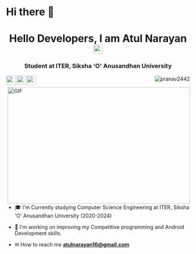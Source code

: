 # Hi there 👋




<div align="center">
   <h1>Hello Developers, I am Atul Narayan</a> <img src="https://64.media.tumblr.com/34187a341eaf914efdee60825203d642/tumblr_p7pfsnRPtF1vpf6ddo1_500.gifv" width="25px"> </h1>
</div>
<p>

<h3 align="center">Student at ITER, Siksha 'O' Anusandhan University</h3>
</p>
<p >
<a href="https://twitter.com/atul_narayan16">
  <img align="left" width="26px" src="https://raw.githubusercontent.com/rahuldkjain/github-profile-readme-generator/master/src/images/icons/Social/twitter.svg" />
</a>
<a href="https://www.linkedin.com/in/atul-narayan-965a3b164/">
  <img align="left" width="24px" src="https://raw.githubusercontent.com/rahuldkjain/github-profile-readme-generator/master/src/images/icons/Social/linked-in-alt.svg"  />
</a>


<a href="https://www.youtube.com/channel/UCuRQT-l7_L9vDH6xXHmaqtQ">
  <img align="left" width="26px" src="https://raw.githubusercontent.com/rahuldkjain/github-profile-readme-generator/master/src/images/icons/Social/youtube.svg" />
</a>

<p align="right"> <img src="https://komarev.com/ghpvc/?username=pranav2442&label=Profile%20views&color=0e75b6&style=flat" alt="pranav2442" /> 

</p>
<img align="right" alt="GIF" src="https://imgur.com/8dAcTUW.gif" width="500" height="320" />

- 🎓 I'm Currently studying Computer Science Engineering at ITER, Siksha 'O' Anusandhan University (2020-2024)

- 🧠 I'm working on improving my Competitive programming and Android Development skills.

- ✉ How to reach me **atulnarayan16@gmail.com**


